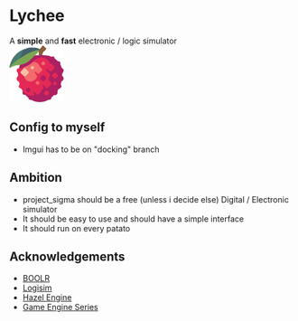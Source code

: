 # Lychee  
A **simple** and **fast** electronic / logic simulator  
<img src="resource/images/Lychee.svg" height="100">

## Config to myself
- Imgui has to be on "docking" branch

## Ambition
- project_sigma should be a free (unless i decide else) Digital / Electronic simulator
- It should be easy to use and should have a simple interface
- It should run on every patato

## Acknowledgements
 - [BOOLR](http://boolr.me/)
 - [Logisim](http://www.cburch.com/logisim/)
 - [Hazel Engine](https://github.com/TheCherno/Hazel)
 - [Game Engine Series](https://www.youtube.com/watch?v=JxIZbV_XjAs&list=PLlrATfBNZ98dC-V-N3m0Go4deliWHPFwT)